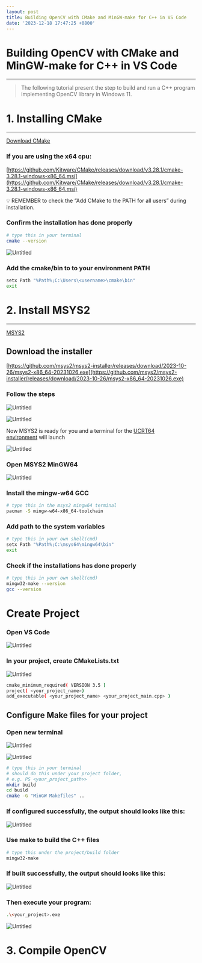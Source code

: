 ```yaml
---
layout: post
title: Building OpenCV with CMake and MinGW-make for C++ in VS Code
date: '2023-12-18 17:47:25 +0800'
---
```

# Building OpenCV with CMake and MinGW-make for C++ in VS Code

---

> The following tutorial present the step to build and run a C++ program implementing OpenCV library in Windows 11.
> 

# 1. Installing CMake

---

[Download CMake](https://cmake.org/download/)

### If you are using the x64 cpu:

[https://github.com/Kitware/CMake/releases/download/v3.28.1/cmake-3.28.1-windows-x86_64.msi](https://github.com/Kitware/CMake/releases/download/v3.28.1/cmake-3.28.1-windows-x86_64.msi)

<aside>
💡 REMEMBER  to check the “Add CMake to the PATH for all users” during installation.

</aside>

### Confirm the installation has done properly

```bash
# type this in your terminal
cmake --version
```

![Untitled](Building%20OpenCV%20with%20CMake%20and%20MinGW-make%20for%20C++%20%20ecda13b476bd4e39b43c7d1996b1749c/Untitled.png)

### Add the cmake/bin to to your environment PATH

```bash
setx Path "%Path%;C:\Users\<username>\cmake\bin"
exit
```

# 2. Install MSYS2

---

[MSYS2](https://www.msys2.org/)

## Download the installer

[https://github.com/msys2/msys2-installer/releases/download/2023-10-26/msys2-x86_64-20231026.exe](https://github.com/msys2/msys2-installer/releases/download/2023-10-26/msys2-x86_64-20231026.exe)

### Follow the steps

![Untitled](Building%20OpenCV%20with%20CMake%20and%20MinGW-make%20for%20C++%20%20ecda13b476bd4e39b43c7d1996b1749c/Untitled%201.png)

![Untitled](Building%20OpenCV%20with%20CMake%20and%20MinGW-make%20for%20C++%20%20ecda13b476bd4e39b43c7d1996b1749c/Untitled%202.png)

Now MSYS2 is ready for you and a terminal for the [UCRT64 environment](https://www.msys2.org/docs/environments/) will launch

![Untitled](Building%20OpenCV%20with%20CMake%20and%20MinGW-make%20for%20C++%20%20ecda13b476bd4e39b43c7d1996b1749c/Untitled%203.png)

### Open MSYS2 MinGW64

![Untitled](Building%20OpenCV%20with%20CMake%20and%20MinGW-make%20for%20C++%20%20ecda13b476bd4e39b43c7d1996b1749c/Untitled%204.png)

### Install the mingw-w64 GCC

```bash
# type this in the msys2 mingw64 terminal
pacman -S mingw-w64-x86_64-toolchain
```

### Add path to the system variables

```bash
# type this in your own shell(cmd)
setx Path "%Path%;C:\msys64\mingw64\bin"
exit
```

### Check if the installations has done properly

```bash
# type this in your own shell(cmd)
mingw32-make --version
gcc --version
```

# Create Project

### Open VS Code

![Untitled](Building%20OpenCV%20with%20CMake%20and%20MinGW-make%20for%20C++%20%20ecda13b476bd4e39b43c7d1996b1749c/Untitled%205.png)

### In your project, create CMakeLists.txt

![Untitled](Building%20OpenCV%20with%20CMake%20and%20MinGW-make%20for%20C++%20%20ecda13b476bd4e39b43c7d1996b1749c/Untitled%206.png)

```bash
cmake_minimum_required( VERSION 3.5 )
project( <your_project_name>)
add_executable( <your_project_name> <your_project_main.cpp> )
```

## Configure Make files for your project

### Open new terminal

![Untitled](Building%20OpenCV%20with%20CMake%20and%20MinGW-make%20for%20C++%20%20ecda13b476bd4e39b43c7d1996b1749c/Untitled%207.png)

![Untitled](Building%20OpenCV%20with%20CMake%20and%20MinGW-make%20for%20C++%20%20ecda13b476bd4e39b43c7d1996b1749c/Untitled%208.png)

```bash
# type this in your terminal
# should do this under your project folder, 
# e.g. PS <your_project_path>>
mkdir build
cd build
cmake -G "MinGW Makefiles" ..
```

### If configured successfully, the output should looks like this:

![Untitled](Building%20OpenCV%20with%20CMake%20and%20MinGW-make%20for%20C++%20%20ecda13b476bd4e39b43c7d1996b1749c/Untitled%209.png)

### Use make to build the C++ files

```bash
# type this under the project/build folder
mingw32-make
```

### If built successfully, the output should looks like this:

![Untitled](Building%20OpenCV%20with%20CMake%20and%20MinGW-make%20for%20C++%20%20ecda13b476bd4e39b43c7d1996b1749c/Untitled%2010.png)

### Then execute your program:

```bash
.\<your_project>.exe
```

![Untitled](Building%20OpenCV%20with%20CMake%20and%20MinGW-make%20for%20C++%20%20ecda13b476bd4e39b43c7d1996b1749c/Untitled%2011.png)

# 3. Compile OpenCV